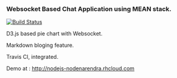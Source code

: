 ### Websocket Based Chat Application using MEAN stack.

[![Build Status](https://travis-ci.org/narendrasoni1989/ChatApp.svg?branch=master)](https://travis-ci.org/narendrasoni1989/ChatApp)

D3.js based pie chart with Websocket.

Markdown bloging feature.

Travis CI, integrated.

Demo at : http://nodejs-nodenarendra.rhcloud.com


